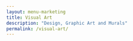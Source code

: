 ```yaml
---
layout: menu-marketing
title: Visual Art
description: "Design, Graphic Art and Murals"
permalink: /visual-art/
---
```


